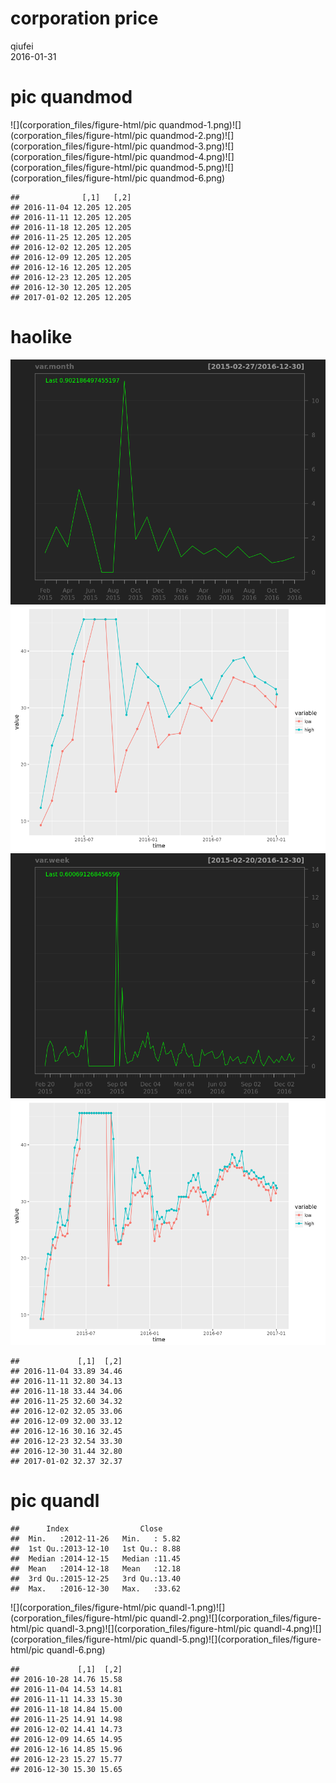 # corporation price
qiufei  
2016-01-31  

<!-- # load needed packages -->




# pic quandmod

![](corporation_files/figure-html/pic quandmod-1.png)<!-- -->![](corporation_files/figure-html/pic quandmod-2.png)<!-- -->![](corporation_files/figure-html/pic quandmod-3.png)<!-- -->![](corporation_files/figure-html/pic quandmod-4.png)<!-- -->![](corporation_files/figure-html/pic quandmod-5.png)<!-- -->![](corporation_files/figure-html/pic quandmod-6.png)<!-- -->

```
##              [,1]   [,2]
## 2016-11-04 12.205 12.205
## 2016-11-11 12.205 12.205
## 2016-11-18 12.205 12.205
## 2016-11-25 12.205 12.205
## 2016-12-02 12.205 12.205
## 2016-12-09 12.205 12.205
## 2016-12-16 12.205 12.205
## 2016-12-23 12.205 12.205
## 2016-12-30 12.205 12.205
## 2017-01-02 12.205 12.205
```

# haolike

![](corporation_files/figure-html/unnamed-chunk-1-1.png)<!-- -->![](corporation_files/figure-html/unnamed-chunk-1-2.png)<!-- -->![](corporation_files/figure-html/unnamed-chunk-1-3.png)<!-- -->![](corporation_files/figure-html/unnamed-chunk-1-4.png)<!-- -->

```
##             [,1]  [,2]
## 2016-11-04 33.89 34.46
## 2016-11-11 32.80 34.13
## 2016-11-18 33.44 34.06
## 2016-11-25 32.60 34.32
## 2016-12-02 32.05 33.06
## 2016-12-09 32.00 33.12
## 2016-12-16 30.16 32.45
## 2016-12-23 32.54 33.30
## 2016-12-30 31.44 32.80
## 2017-01-02 32.37 32.37
```



# pic quandl


```
##      Index                Close      
##  Min.   :2012-11-26   Min.   : 5.82  
##  1st Qu.:2013-12-10   1st Qu.: 8.88  
##  Median :2014-12-15   Median :11.45  
##  Mean   :2014-12-18   Mean   :12.18  
##  3rd Qu.:2015-12-25   3rd Qu.:13.40  
##  Max.   :2016-12-30   Max.   :33.62
```

![](corporation_files/figure-html/pic quandl-1.png)<!-- -->![](corporation_files/figure-html/pic quandl-2.png)<!-- -->![](corporation_files/figure-html/pic quandl-3.png)<!-- -->![](corporation_files/figure-html/pic quandl-4.png)<!-- -->![](corporation_files/figure-html/pic quandl-5.png)<!-- -->![](corporation_files/figure-html/pic quandl-6.png)<!-- -->

```
##             [,1]  [,2]
## 2016-10-28 14.76 15.58
## 2016-11-04 14.53 14.81
## 2016-11-11 14.33 15.30
## 2016-11-18 14.84 15.00
## 2016-11-25 14.91 14.98
## 2016-12-02 14.41 14.73
## 2016-12-09 14.65 14.95
## 2016-12-16 14.85 15.96
## 2016-12-23 15.27 15.77
## 2016-12-30 15.30 15.65
```



